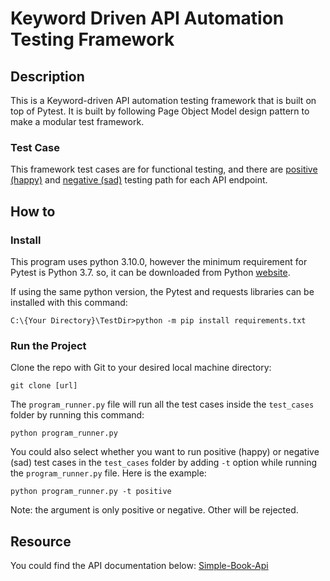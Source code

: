 # Keyword Driven API Automation Testing Framework
## Description
This is a Keyword-driven API automation testing framework that is built on top of Pytest. It is built by following Page Object Model design pattern to make a modular test framework. 

### Test Case
This framework test cases are for functional testing, and there are [positive (happy)](https://docs.google.com/spreadsheets/d/14vKRTYoAHq3N-eRT_F0lG1cYMGvemRwvwseaaezhLaY/edit?usp=sharing) and [negative (sad)](https://docs.google.com/spreadsheets/d/1E2gCpBsI8c-WNf-0s-RderDmBYs6fieR1cjxIIZ9cAo/edit?usp=sharing) testing path for each API endpoint. 

## How to
### Install 
This program uses python 3.10.0, however the minimum requirement for Pytest is Python 3.7. so, it can be downloaded from Python [website](https://www.python.org/downloads/).

If using the same python version, the Pytest and requests libraries can be installed with this command:
```console
C:\{Your Directory}\TestDir>python -m pip install requirements.txt
```

### Run the Project
Clone the repo with Git to your desired local machine directory:
```Git
git clone [url]
```
The ``program_runner.py`` file will run all the test cases inside the ``test_cases`` folder by running this command:
```Windows Console
python program_runner.py
```

You could also select whether you want to run positive (happy) or negative (sad) test cases in the ``test_cases`` folder by adding ``-t`` option while running the ``program_runner.py`` file. Here is the example:
```Windows Console
python program_runner.py -t positive
```

Note: the argument is only positive or negative. Other will be rejected.

## Resource
You could find the API documentation below:
[Simple-Book-Api](https://github.com/vdespa/introduction-to-postman-course/blob/main/simple-books-api.md)